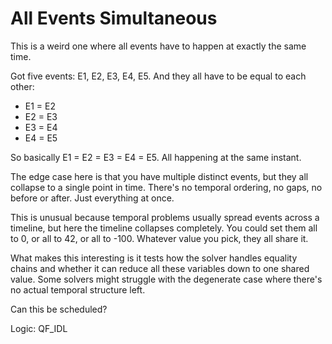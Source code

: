 # All Events Simultaneous

This is a weird one where all events have to happen at exactly the same time.

Got five events: E1, E2, E3, E4, E5. And they all have to be equal to each other:
- E1 = E2
- E2 = E3
- E3 = E4
- E4 = E5

So basically E1 = E2 = E3 = E4 = E5. All happening at the same instant.

The edge case here is that you have multiple distinct events, but they all collapse to a single point in time. There's no temporal ordering, no gaps, no before or after. Just everything at once.

This is unusual because temporal problems usually spread events across a timeline, but here the timeline collapses completely. You could set them all to 0, or all to 42, or all to -100. Whatever value you pick, they all share it.

What makes this interesting is it tests how the solver handles equality chains and whether it can reduce all these variables down to one shared value. Some solvers might struggle with the degenerate case where there's no actual temporal structure left.

Can this be scheduled?

Logic: QF_IDL
